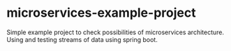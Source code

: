 # microservices-example-project
Simple example project to check possibilities of microservices architecture.
Using and testing streams of data using spring boot.
